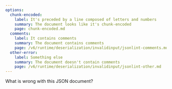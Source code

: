 ```yaml
---
options:
  chunk-encoded:
    label: It's preceded by a line composed of letters and numbers
    summary: The document looks like it's chunk-encoded
    page: chunk-encoded.md
  comments:
    label: It contains comments
    summary: The document contains comments
    page: /v6/runtime/deserialization/invalidinput/jsonlint-comments.md
  other-error:
    label: Something else
    summary: The document doesn't contain comments
    page: /v6/runtime/deserialization/invalidinput/jsonlint-other.md
---
```


What is wrong with this JSON document?
